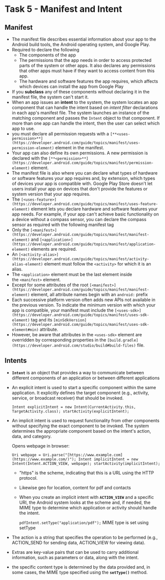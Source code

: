 # Task 5 - Manifest and Intent

## Manifest

- The manifest file describes essential information about your app to the Android build tools, the Android operating system, and Google Play.
- Required to declare the following
    - The components of the app
    - The permissions that the app needs in order to access protected parts of the system or other apps. It also declares any permissions that other apps must have if they want to access content from this app.
    - The hardware and software features the app requires, which affects which devices can install the app from Google Play
- If you **subclass** any of these components without declaring it in the manifest file, the system can't start it.
- When an app issues an **intent** to the system, the system locates an app component that can handle the intent based on *intent filter* declarations in each app's manifest file. The system launches an instance of the matching component and passes the `Intent` object to that component. If more than one app can handle the intent, then the user can select which app to use.
- you must declare all permission requests with a `[**<uses-permission>**](https://developer.android.com/guide/topics/manifest/uses-permission-element)` element in the manifest.
- Your app can also define its own permissions. A new permission is declared with the `[**<permission>**](https://developer.android.com/guide/topics/manifest/permission-element)` element.
- The manifest file is also where you can declare what types of hardware or software features your app requires and, by extension, which types of devices your app is compatible with. Google Play Store doesn't let users install your app on devices that don't provide the features or system version that your app requires.
- The `[<uses-feature>](https://developer.android.com/guide/topics/manifest/uses-feature-element)` element lets you declare hardware and software features your app needs. For example, if your app can't achieve basic functionality on a device without a compass sensor, you can declare the compass sensor as required with the following manifest tag
- Only the `[<manifest>](https://developer.android.com/guide/topics/manifest/manifest-element)` and `[<application>](https://developer.android.com/guide/topics/manifest/application-element)` elements are required.
- An `[<activity-alias>](https://developer.android.com/guide/topics/manifest/activity-alias-element)` element must follow the `<activity>` for which it is an alias.
- The `<application>` element must be the last element inside the `<manifest>` element.
- Except for some attributes of the root `[<manifest>](https://developer.android.com/guide/topics/manifest/manifest-element)` element, all attribute names begin with an `android:` prefix
- Each successive platform version often adds new APIs not available in the previous version. To indicate the minimum version with which your app is compatible, your manifest must include the `[<uses-sdk>](https://developer.android.com/guide/topics/manifest/uses-sdk-element)` tag and its `[minSdkVersion](https://developer.android.com/guide/topics/manifest/uses-sdk-element#min)` attribute.
- However, be aware that attributes in the `<uses-sdk>` element are overridden by corresponding properties in the `[build.gradle](https://developer.android.com/studio/build#build-files)` file.

## Intents

- **`Intent`** is an object that provides a way to communicate between different components of an application or between different applications
- An explicit intent is used to start a specific component within the same application. It explicitly defines the target component (e.g., activity, service, or broadcast receiver) that should be invoked.

  `Intent explicitIntent = new Intent(CurrentActivity.this, TargetActivity.class);
  startActivity(explicitIntent);`

- An implicit intent is used to request functionality from other components without specifying the exact component to be invoked. The system determines the appropriate component based on the intent's action, data, and category.

  Opens webpage in browser:

  `Uri webpage = Uri.parse("[https://www.example.com](https://www.example.com/)");
  Intent implicitIntent = new Intent(Intent.ACTION_VIEW, webpage);
  startActivity(implicitIntent);`

    - "https" is the scheme, indicating that this is a URL using the HTTP protocol.
    - Likewise geo for location, content for pdf and contacts
    - When you create an implicit intent with **`ACTION_VIEW`** and a specific URI, the Android system looks at the scheme and, if needed, the MIME type to determine which application or activity should handle the intent.

      `pdfIntent.setType("application/pdf");` MIME type is set using setType

- The action is a string that specifies the operation to be performed (e.g., ACTION_SEND for sending data, ACTION_VIEW for viewing data).
- Extras are key-value pairs that can be used to carry additional information, such as parameters or data, along with the intent.
- the specific content type is determined by the data provided and, in some cases, the MIME type specified using the **`setType()`** method.